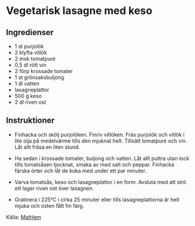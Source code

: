 # Vegetarisk lasagne med keso

## Ingredienser

* 1 st purjolök
* 2 klyfta vitlök
* 2 msk tomatpuré
* 0,5 dl rött vin
* 2 förp krossade tomater
* 1 st grönsaksbuljong
* 1 dl vatten
* lasagneplattor
* 500 g keso
* 2 dl riven ost

## Instruktioner

* Finhacka och skölj purjolöken. Finriv vitlöken. Fräs purjolök och vitlök i lite olja på medelvärme tills den mjuknat helt. Tillsätt tomatpuré och vin. Låt allt fräsa en liten stund. 

* Ha sedan i krossade tomater, buljong och vatten. Låt allt puttra utan lock tills tomatsåsen tjocknat, smaka av med salt och peppar. Finhacka färska örter och låt de koka med under ett par minuter.

* Varva tomatsås, keso och lasagneplattor i en form. Avsluta med att strö ett lager riven ost över lasagnen.

* Gratinera i 225°C i cirka 25 minuter eller tills lasagneplattorna är helt mjuka och osten fått fin färg.

Källa: [MatHem](https://linneasskafferi.se/2019/05/07/vegetarisk-lasagne-med-keso/)